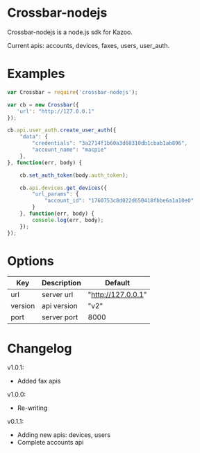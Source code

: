 # Crossbar-nodejs

Crossbar-nodejs is a node.js sdk for Kazoo.

Current apis:
accounts, devices, faxes, users, user_auth.

# Examples

```javascript
var Crossbar = require('crossbar-nodejs');

var cb = new Crossbar({
   'url': "http://127.0.0.1"
});

cb.api.user_auth.create_user_auth({
    "data": {
        "credentials": "3a2714f1b60a3d68310db1cbab1ab896",
        "account_name": "macpie"
    },
}, function(err, body) {

    cb.set_auth_token(body.auth_token);

    cb.api.devices.get_devices({
        "url_params": {
            "account_id": "1760753c8d022d650418fbbe6a1a10e0"
        }
    }, function(err, body) {
        console.log(err, body);
    });
});
```

# Options

| Key | Description | Default |
| --- | ----------- | ------- |
| url | server url | "http://127.0.0.1" |
| version | api version | "v2" |
| port | server port | 8000 |

# Changelog

v1.0.1:

* Added fax apis

v1.0.0:

* Re-writing

v0.1.1:

* Adding new apis: devices, users
* Complete accounts api




